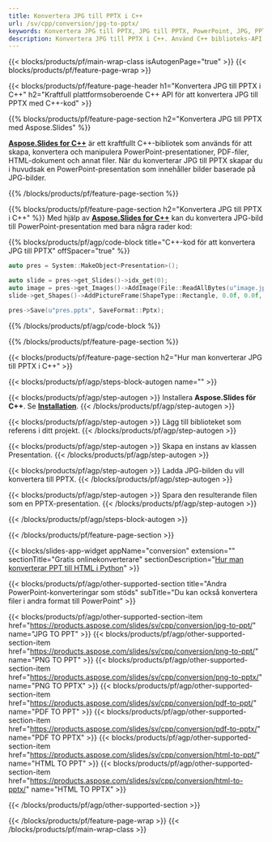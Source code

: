 ```yaml
---
title: Konvertera JPG till PPTX i C++
url: /sv/cpp/conversion/jpg-to-pptx/
keywords: Konvertera JPG till PPTX, JPG till PPTX, PowerPoint, JPG, PPTX, C++ API, C++ Library
description: Konvertera JPG till PPTX i C++. Använd C++ biblioteks-API för att konvertera JPG-bilder till PowerPoint
---
```


{{< blocks/products/pf/main-wrap-class isAutogenPage="true" >}}
{{< blocks/products/pf/feature-page-wrap >}}

{{< blocks/products/pf/feature-page-header h1="Konvertera JPG till PPTX i C++" h2="Kraftfull plattformsoberoende C++ API för att konvertera JPG till PPTX med C++-kod" >}}

{{% blocks/products/pf/feature-page-section h2="Konvertera JPG till PPTX med Aspose.Slides" %}}

[**Aspose.Slides for C++**](https://products.aspose.com/slides/sv/cpp/) är ett kraftfullt C++-bibliotek som används för att skapa, konvertera och manipulera PowerPoint-presentationer, PDF-filer, HTML-dokument och annat filer. När du konverterar JPG till PPTX skapar du i huvudsak en PowerPoint-presentation som innehåller bilder baserade på JPG-bilder.

{{% /blocks/products/pf/feature-page-section %}}


{{% blocks/products/pf/feature-page-section  h2="Konvertera JPG till PPTX i C++" %}}
Med hjälp av [**Aspose.Slides for C++**](https://products.aspose.com/slides/sv/cpp/) kan du konvertera JPG-bild till PowerPoint-presentation med bara några rader kod:

{{% blocks/products/pf/agp/code-block title="C++-kod för att konvertera JPG till PPTX" offSpacer="true" %}}
```cpp
auto pres = System::MakeObject<Presentation>();

auto slide = pres->get_Slides()->idx_get(0);
auto image = pres->get_Images()->AddImage(File::ReadAllBytes(u"image.jpg"));
slide->get_Shapes()->AddPictureFrame(ShapeType::Rectangle, 0.0f, 0.0f, 720.0f, 540.0f, image);

pres->Save(u"pres.pptx", SaveFormat::Pptx);
```
{{% /blocks/products/pf/agp/code-block %}}

{{% /blocks/products/pf/feature-page-section %}}




{{< blocks/products/pf/feature-page-section  h2="Hur man konverterar JPG till PPTX i C++" >}}


{{< blocks/products/pf/agp/steps-block-autogen name="" >}}


{{< blocks/products/pf/agp/step-autogen >}}
Installera **Aspose.Slides för C++**. Se [**Installation**](https://docs.aspose.com/slides/cpp/installation/).
{{< /blocks/products/pf/agp/step-autogen >}}

{{< blocks/products/pf/agp/step-autogen >}}
Lägg till biblioteket som referens i ditt projekt.
{{< /blocks/products/pf/agp/step-autogen >}}

{{< blocks/products/pf/agp/step-autogen >}}
Skapa en instans av klassen Presentation.
{{< /blocks/products/pf/agp/step-autogen >}}

{{< blocks/products/pf/agp/step-autogen >}}
Ladda JPG-bilden du vill konvertera till PPTX.
{{< /blocks/products/pf/agp/step-autogen >}}

{{< blocks/products/pf/agp/step-autogen >}}
Spara den resulterande filen som en PPTX-presentation.
{{< /blocks/products/pf/agp/step-autogen >}}


{{< /blocks/products/pf/agp/steps-block-autogen >}}


{{< /blocks/products/pf/feature-page-section >}}




{{< blocks/slides-app-widget  appName="conversion" extension="" sectionTitle="Gratis onlinekonverterare" sectionDescription="[Hur man konverterar PPT till HTML i Python](https://products.aspose.com/slides/sv/python-net/conversion/ppt-to-html/)" >}}

{{< blocks/products/pf/agp/other-supported-section title="Andra PowerPoint-konverteringar som stöds" subTitle="Du kan också konvertera filer i andra format till PowerPoint" >}}

{{< blocks/products/pf/agp/other-supported-section-item href="https://products.aspose.com/slides/sv/cpp/conversion/jpg-to-ppt/" name="JPG TO PPT" >}}
{{< blocks/products/pf/agp/other-supported-section-item href="https://products.aspose.com/slides/sv/cpp/conversion/png-to-ppt/" name="PNG TO PPT" >}}
{{< blocks/products/pf/agp/other-supported-section-item href="https://products.aspose.com/slides/sv/cpp/conversion/png-to-pptx/" name="PNG TO PPTX" >}}
{{< blocks/products/pf/agp/other-supported-section-item href="https://products.aspose.com/slides/sv/cpp/conversion/pdf-to-ppt/" name="PDF TO PPT" >}}
{{< blocks/products/pf/agp/other-supported-section-item href="https://products.aspose.com/slides/sv/cpp/conversion/pdf-to-pptx/" name="PDF TO PPTX" >}}
{{< blocks/products/pf/agp/other-supported-section-item href="https://products.aspose.com/slides/sv/cpp/conversion/html-to-ppt/" name="HTML TO PPT" >}}
{{< blocks/products/pf/agp/other-supported-section-item href="https://products.aspose.com/slides/sv/cpp/conversion/html-to-pptx/" name="HTML TO PPTX" >}}


{{< /blocks/products/pf/agp/other-supported-section >}}

{{< /blocks/products/pf/feature-page-wrap >}}
{{< /blocks/products/pf/main-wrap-class >}}
